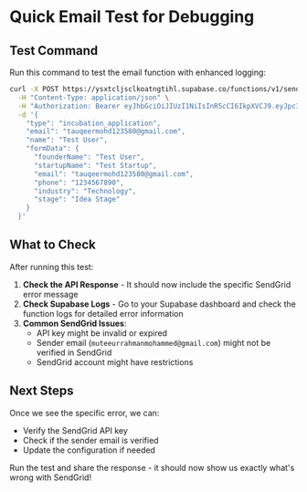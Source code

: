 # Quick Email Test for Debugging

## Test Command
Run this command to test the email function with enhanced logging:

```bash
curl -X POST https://ysxtcljsclkoatngtihl.supabase.co/functions/v1/send-hackathon-email \
  -H "Content-Type: application/json" \
  -H "Authorization: Bearer eyJhbGciOiJIUzI1NiIsInR5cCI6IkpXVCJ9.eyJpc3MiOiJzdXBhYmFzZSIsInJlZiI6InlzeHRjbGpzY2xrb2F0bmd0aWhsIiwicm9sZSI6ImFub24iLCJpYXQiOjE3NTQ4NDE5NjYsImV4cCI6MjA3MDQxNzk2Nn0.TLkkrBzwj6g6vQ-Hh52qBvRjYvAnHRTExf2CR2WqtIY" \
  -d '{
    "type": "incubation_application",
    "email": "tauqeermohd123580@gmail.com",
    "name": "Test User",
    "formData": {
      "founderName": "Test User",
      "startupName": "Test Startup",
      "email": "tauqeermohd123580@gmail.com",
      "phone": "1234567890",
      "industry": "Technology",
      "stage": "Idea Stage"
    }
  }'
```

## What to Check

After running this test:

1. **Check the API Response** - It should now include the specific SendGrid error message
2. **Check Supabase Logs** - Go to your Supabase dashboard and check the function logs for detailed error information
3. **Common SendGrid Issues**:
   - API key might be invalid or expired
   - Sender email (`muteeurrahmanmohammed@gmail.com`) might not be verified in SendGrid
   - SendGrid account might have restrictions

## Next Steps

Once we see the specific error, we can:
- Verify the SendGrid API key
- Check if the sender email is verified
- Update the configuration if needed

Run the test and share the response - it should now show us exactly what's wrong with SendGrid!
